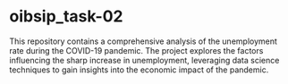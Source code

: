 # oibsip_task-02
 This repository contains a comprehensive analysis of the unemployment rate during the COVID-19 pandemic. The project explores the factors influencing the sharp increase in unemployment, leveraging data science techniques to gain insights into the economic impact of the pandemic.
